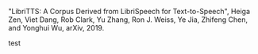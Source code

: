"LibriTTS: A Corpus Derived from LibriSpeech for Text-to-Speech", Heiga Zen, Viet Dang, Rob Clark, Yu Zhang, Ron J. Weiss, Ye Jia, Zhifeng Chen, and Yonghui Wu, arXiv, 2019.

test
